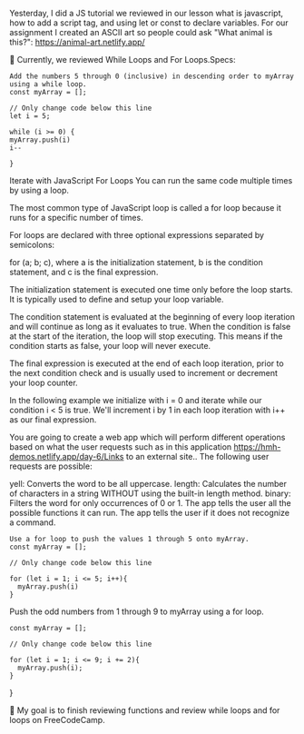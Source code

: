 Yesterday, I did a JS tutorial we reviewed in our lesson what is javascript, how to add a script tag, and using let or const to declare variables. For our assignment I created an ASCII art so people could ask "What animal is this?": https://animal-art.netlify.app/

📖 Currently, we reviewed While Loops and For Loops.Specs:
```
Add the numbers 5 through 0 (inclusive) in descending order to myArray using a while loop.
const myArray = [];

// Only change code below this line
let i = 5;

while (i >= 0) {
myArray.push(i)
i--

}
```
Iterate with JavaScript For Loops
You can run the same code multiple times by using a loop.

The most common type of JavaScript loop is called a for loop because it runs for a specific number of times.

For loops are declared with three optional expressions separated by semicolons:

for (a; b; c), where a is the initialization statement, b is the condition statement, and c is the final expression.

The initialization statement is executed one time only before the loop starts. It is typically used to define and setup your loop variable.

The condition statement is evaluated at the beginning of every loop iteration and will continue as long as it evaluates to true. When the condition is false at the start of the iteration, the loop will stop executing. This means if the condition starts as false, your loop will never execute.

The final expression is executed at the end of each loop iteration, prior to the next condition check and is usually used to increment or decrement your loop counter.

In the following example we initialize with i = 0 and iterate while our condition i < 5 is true. We'll increment i by 1 in each loop iteration with i++ as our final expression.

You are going to create a web app which will perform different operations based on what the user requests such as in this application https://hmh-demos.netlify.app/day-6/Links to an external site.. The following user requests are possible:

yell: Converts the word to be all uppercase.
length: Calculates the number of characters in a string WITHOUT using the built-in length method.
binary: Filters the word for only occurrences of 0 or 1.
The app tells the user all the possible functions it can run.
The app tells the user if it does not recognize a command.
```
Use a for loop to push the values 1 through 5 onto myArray.
const myArray = [];

// Only change code below this line

for (let i = 1; i <= 5; i++){
  myArray.push(i)
}
```
Push the odd numbers from 1 through 9 to myArray using a for loop.
```
const myArray = [];

// Only change code below this line

for (let i = 1; i <= 9; i += 2){
  myArray.push(i);
}
```
}[
](https://loops-hack-my-head.netlify.app/)

🎯 My goal is to finish reviewing functions and review while loops and for loops on FreeCodeCamp.
